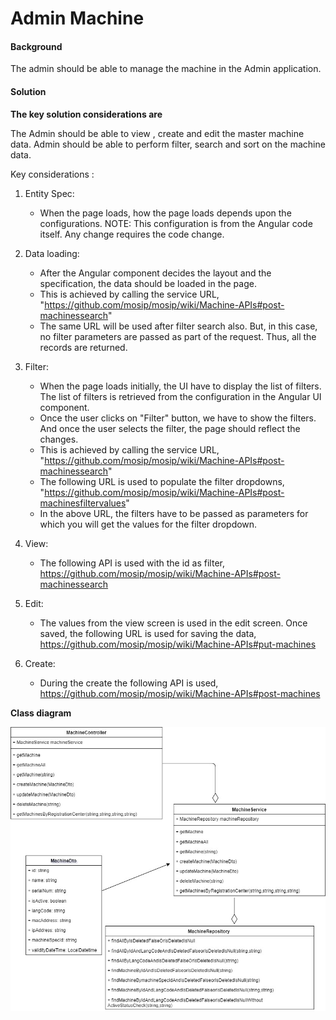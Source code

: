 # Admin Machine 

#### Background

The admin should be able to manage the machine in the Admin application. 

#### Solution

**The key solution considerations are**

The Admin should be able to view , create and edit the master machine data. Admin should be able to perform filter, search and sort on the machine data.

Key considerations : 

1. Entity Spec: 
	- When the page loads, how the page loads depends upon the configurations. NOTE: This configuration is from the Angular code itself. Any change requires the code change.

2. Data loading:
	- After the Angular component decides the layout and the specification, the data should be loaded in the page. 
	- This is achieved by calling the service URL, 
	"https://github.com/mosip/mosip/wiki/Machine-APIs#post-machinessearch"
	- The same URL will be used after filter search also. But, in this case, no filter parameters are passed as part of the request. Thus, all the records are returned. 

3. Filter:
	- When the page loads initially, the UI have to display the list of filters. The list of filters is retrieved from the configuration in the Angular UI component. 
	- Once the user clicks on "Filter" button, we have to show the filters. And once the user selects the filter, the page should reflect the changes.
	- This is achieved by calling the service URL, 
	"https://github.com/mosip/mosip/wiki/Machine-APIs#post-machinessearch"
	- The following URL is used to populate the filter dropdowns, 
	"https://github.com/mosip/mosip/wiki/Machine-APIs#post-machinesfiltervalues"
	- In the above URL, the filters have to be passed as parameters for which you will get the values for the filter dropdown.
	
4. View:
	- The following API is used with the id as filter,
	https://github.com/mosip/mosip/wiki/Machine-APIs#post-machinessearch
	
5. Edit:
	- The values from the view screen is used in the edit screen. Once saved, the following URL is used for saving the data, 
	https://github.com/mosip/mosip/wiki/Machine-APIs#put-machines
	
6. Create:
	- During the create the following API is used, 
	https://github.com/mosip/mosip/wiki/Machine-APIs#post-machines


**Class diagram**

![Class Diagram](_images/admin-machineclass.jpg)